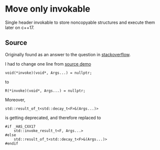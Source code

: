 # Move only invokable
Single header invokable to store noncopyable structures and execute them later on c++17.

## Source
Originally found as an answer to the question in [stackoverflow](https://stackoverflow.com/questions/25421346/how-to-create-an-stdfunction-from-a-move-capturing-lambda-expression). 

I had to change one line from [source demo](http://coliru.stacked-crooked.com/a/1cfdcd0491686fe1) 
```
void(*invoke)(void*, Args...) = nullptr; 
```
to
```
R(*invoke)(void*, Args...) = nullptr; 
```
Moreover, 
```
std::result_of_t<std::decay_t<F>&(Args...)>
```
is getting deprecated, and therefore replaced to
```
#if _HAS_CXX17
    std::invoke_result_t<F, Args...>
#else
    std::result_of_t<std::decay_t<F>&(Args...)>
#endif
```
